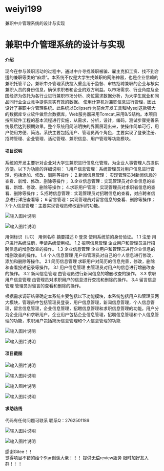 # weiyi199
兼职中介管理系统的设计与实现

# 兼职中介管理系统的设计与实现

#### 介绍
   

现今在参与兼职活动的过程中，通过中介寻找兼职被骗、雇主克扣工资、找不到合适的兼职等类的“麻烦”。本系统不仅是大学生找兼职的网络神器，也是企业信赖的兼职托管平台。兼职中介管理系统投入重金用于监督、审核招聘兼职的企业与核实兼职人员的身份信息，确保求职者和企业的双方利益。以市场需求、行业角度及全国经济为依托为各行业进行兼职市场分析、岗位需求数据分析，为大学生就业和同品同行业企业竞争提供真实有效的数据。
使用计算机对兼职信息进行管理，因此设计了兼职中介管理系统。此系统以Eclipse作为前台开发工具和Mysql这款强大的数据库专业软件做后台数据库，Web服务器采用Tomcat,采用B/S结构。本项目按照软件工程的基本流程进行实施，从需求，分析，设计，编码，测试步骤完善系统最后达到预期效果。整个系统用简洁明快的界面展现出来，使操作简单可行，用户使用方便、简洁。系统主要包括用户、管理员两个角色，主要实现了登录注册、招聘管理、企业管理、活动管理、兼职信息、用户管理等功能模块。






#### 项目说明


系统的开发主要针对企业对大学生兼职进行信息化管理，为企业人事管理人员提供方便。以下为功能的详细说明：
1.用户信息管理：系统管理员对用户信息进行管理，包括添加、修改、删除等操作；
2.新闻信息管理： 实现管理员对新闻信息的查看、新增、修改、删除等操作；
3.企业信息管理：实现管理员对企业信息的查看、新增、修改、删除等操作；
4.求职用户管理：实现管理员对求职者信息的查看、删除等操作；
5.招聘信息管理：实现管理员对招聘信息的查看，对应聘者信息进行详细查看等；
6.留言管理：实现管理员对留言信息的查看、删除等操作；
7.个人信息管理：主要实现管理员修改密码的功能。

![输入图片说明](https://images.gitee.com/uploads/images/2021/1030/000332_b282b7f9_8650135.png "屏幕截图.png")

![输入图片说明](https://images.gitee.com/uploads/images/2021/1030/000347_2b030e47_8650135.png "屏幕截图.png")

用例标识（UC）	用例名称	摘要描述
0	登录	使用系统前的身份验证。
1.1	注册	用户进行系统注册，申请系统使用权。
1.2	招聘信息管理	企业用户和管理员进行招聘信息的增删改查的操作。
1.3	企业信息管理	企业用户和管理员进行企业信息的增删改查的操作。
1.4	个人信息管理	用户和管理员对自己的个人信息进行修改，添加和删除等操作。
2.1	简历信息管理	求职用户对简历的信息完善，修改，删除和查看投递记录等操作。
3.1	用户信息管理	由管理员对用户的信息进行增删改查的操作。
3.2	新闻信息管理	由管理员进行新闻信息的增删改查的操作。
3.3	求职用户信息管理	由管理员对求职用户的信息进行查找和删除的操作。
3.4	留言信息管理	管理员对留言的查看和删除的操作。


根据需求调研结果确定本系统主要包括以下功能模块，本系统包括用户和管理员两大模块，管理员中包括管理员登录，用户信息管理，新闻信息管理，个人信息管理，留言信息管理，企业信息管理，招聘信息管理和求职信息管理的功能。用户分为企业用户和求职用户，企业用户包括企业信息管理，招聘信息管理和个人信息管理的功能，求职用户包括简历信息管理和个人信息管理的功能

![输入图片说明](https://images.gitee.com/uploads/images/2021/1030/000413_4a7b28b4_8650135.png "屏幕截图.png")

![输入图片说明](https://images.gitee.com/uploads/images/2021/1030/000432_be8e4f19_8650135.png "屏幕截图.png")



#### 项目截图

![输入图片说明](https://images.gitee.com/uploads/images/2021/1030/000456_3c4e3339_8650135.png "屏幕截图.png")


![输入图片说明](https://images.gitee.com/uploads/images/2021/1030/000542_106f7aca_8650135.png "屏幕截图.png")

![输入图片说明](https://images.gitee.com/uploads/images/2021/1030/000512_a5d6ed2c_8650135.png "屏幕截图.png")

![输入图片说明](https://images.gitee.com/uploads/images/2021/1030/000526_808e9242_8650135.png "屏幕截图.png")



#### 求助热线




代码有任何问题可联系
联系Q：2762501186

                            
![输入图片说明](https://images.gitee.com/uploads/images/2020/1119/003728_cd598bb9_4865385.jpeg "微信.jpg")       

![输入图片说明](https://images.gitee.com/uploads/images/2021/1026/221249_847cb212_8650135.png "屏幕截图.png")


    

感谢Gitee！！  
觉得项目不错的给个Star谢谢大佬！！！
提供无偿review服务
限时加好友入群！！！
